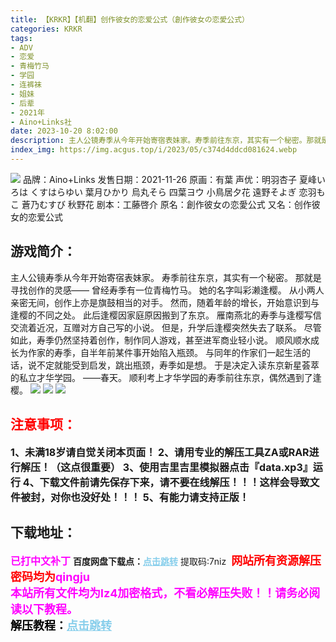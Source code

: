 ```yaml
---
title: 【KRKR】【机翻】创作彼女的恋爱公式（創作彼女の恋愛公式）
categories: KRKR
tags:
- ADV
- 恋爱
- 青梅竹马
- 学园
- 连裤袜
- 姐妹
- 后辈
- 2021年
- Aino+Links社
date: 2023-10-20 8:02:00
description: 主人公镜寿季从今年开始寄宿表妹家。寿季前往东京，其实有一个秘密。那就是寻找创作的灵感——曾经寿季有一位青梅竹马。她的名字叫彩濑逢樱。从小两人亲密无间，创作上亦是旗鼓相当的对手。然而，随着年龄的增长，开始意识到与逢樱的不同之处。此后逢樱因家庭原因搬到了东京。雁南燕北的寿季与逢樱写信交流着近况，互赠对方自己写的小说。但是，升学后逢樱突然失去了联系。
index_img: https://img.acgus.top/i/2023/05/c374d4ddcd081624.webp
---
```

![](https://img.acgus.top/i/2023/05/c374d4ddcd081624.webp)
品牌：Aino+Links
发售日期：2021-11-26
原画：有葉
声优：明羽杏子 夏峰いろは くすはらゆい 葉月ひかり 烏丸そら 四葉ヨウ 小鳥居夕花 遠野そよぎ 恋羽もこ 蒼乃むすび 秋野花
剧本：工藤啓介
原名：創作彼女の恋愛公式
又名：创作彼女的恋爱公式

## 游戏简介：
主人公镜寿季从今年开始寄宿表妹家。
寿季前往东京，其实有一个秘密。
那就是寻找创作的灵感——
曾经寿季有一位青梅竹马。
她的名字叫彩濑逢樱。
从小两人亲密无间，创作上亦是旗鼓相当的对手。
然而，随着年龄的增长，开始意识到与逢樱的不同之处。
此后逢樱因家庭原因搬到了东京。
雁南燕北的寿季与逢樱写信交流着近况，互赠对方自己写的小说。
但是，升学后逢樱突然失去了联系。
尽管如此，寿季仍然坚持着创作，制作同人游戏，甚至进军商业轻小说。
顺风顺水成长为作家的寿季，自半年前某件事开始陷入瓶颈。
与同年的作家们一起生活的话，说不定就能受到启发，跳出瓶颈，寿季如是想。
于是决定入读东京新星荟萃的私立才华学园。
——春天。
顺利考上才华学园的寿季前往东京，偶然遇到了逢樱。
![](https://img.acgus.top/i/2023/05/5e06ec22d7081637.webp)
![](https://img.acgus.top/i/2023/05/76a2d17f34081633.webp)
![](https://img.acgus.top/i/2023/05/9cd1fee154081629.webp)





## <font color=#FF0000 >注意事项：</font>
<font size=3><b>1、未满18岁请自觉关闭本页面！
2、请用专业的解压工具ZA或RAR进行解压！（这点很重要）
3、使用吉里吉里模拟器点击『data.xp3』运行
4、下载文件前请先保存下来，请不要在线解压！！！这样会导致文件被封，对你也没好处！！！
5、有能力请支持正版！</b></font>

## 下载地址：
<font color=#FF00FF size=3><b>已打中文补丁</b></font>
<b>百度网盘下载点：</b><a href="https://pan.baidu.com/s/1Gpxu9SxWGTbJ4hlZAVEfDQ?pwd=7niz" style="color: #87CEEB;"><b>点击跳转</b></a> 提取码:7niz
<a style="padding: 0" href="https://post.qingju.org/AD/"><img style="max-width:100%" src="https://img.acgus.top/i/2024/07/478f689b8021d8d499ab43d21acf137a.gif" alt=""></a>
<b><font color=#FF0000 size=4>网站所有资源解压密码均为</b></font><b><font color=#FF00FF size=4>qingju</font><font color=#FF0000 ></font></b><br><b><font color=#FF00FF size=4>本站所有文件均为lz4加密格式，不看必解压失败！！请务必阅读以下教程。</b></font><br><b><font color=#000 size=4>解压教程：</b><a href="https://post.qingju.org/tutorial/000/" style="color: #87CEEB;"><b>点击跳转</b></a>